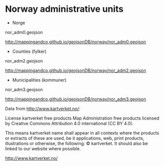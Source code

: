 # Norway administrative units

* Norge

nor_adm0.geojson

http://mappingandco.github.io/geojsonDB/norway/nor_adm0.geojson

* Counties (fylker)

nor_adm2.geojson

http://mappingandco.github.io/geojsonDB/norway/nor_adm2.geojson

* Municipalities (kommuner)

nor_adm3.geojson

http://mappingandco.github.io/geojsonDB/norway/nor_adm3.geojson


Data from http://www.kartverket.no/:

License kartverket free products
Map Administration free products licensed by Creative Commons Attribution 4.0 international (CC BY 4.0).

This means kartverket name shall appear in all contexts where the products or extracts of these are used, be it applications, web, print products, illustrations or otherwise, the following:  © kartverket. It should also be linked to our website where possible.

http://www.kartverket.no/
